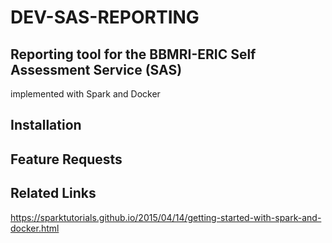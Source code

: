 # DEV-SAS-REPORTING

## Reporting tool for the BBMRI-ERIC Self Assessment Service (SAS)

implemented with Spark and Docker

## Installation

## Feature Requests

## Related Links

<https://sparktutorials.github.io/2015/04/14/getting-started-with-spark-and-docker.html>